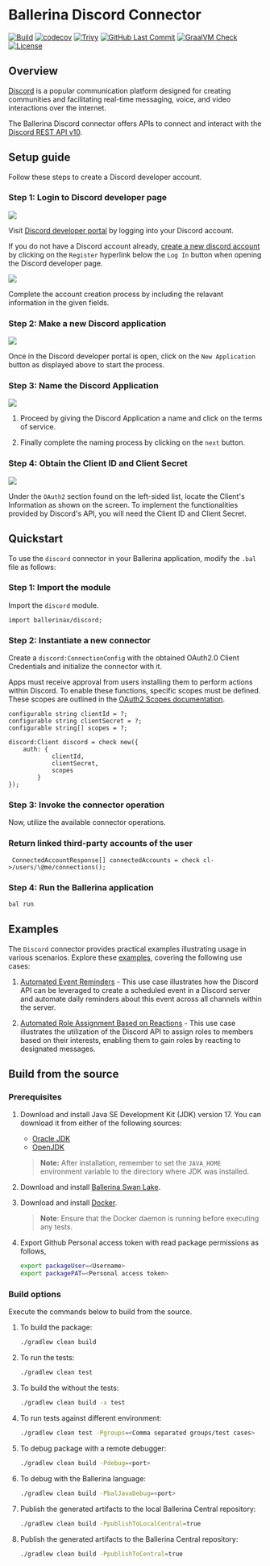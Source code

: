 # Ballerina Discord Connector

[![Build](https://github.com/ballerina-platform/module-ballerinax-discord/actions/workflows/ci.yml/badge.svg)](https://github.com/ballerina-platform/module-ballerinax-discord/actions/workflows/ci.yml)
[![codecov](https://codecov.io/gh/ballerina-platform/module-ballerinax-discord/branch/main/graph/badge.svg)](https://codecov.io/gh/ballerina-platform/module-ballerinax-discord)
[![Trivy](https://github.com/ballerina-platform/module-ballerinax-discord/actions/workflows/trivy-scan.yml/badge.svg)](https://github.com/ballerina-platform/module-ballerinax-discord/actions/workflows/trivy-scan.yml)
[![GitHub Last Commit](https://img.shields.io/github/last-commit/ballerina-platform/module-ballerinax-discord.svg)](https://github.com/ballerina-platform/module-ballerinax-discord/commits/master)
[![GraalVM Check](https://github.com/ballerina-platform/module-ballerinax-discord/actions/workflows/build-with-bal-test-graalvm.yml/badge.svg)](https://github.com/ballerina-platform/module-ballerinax-discord/actions/workflows/build-with-bal-test-graalvm.yml)
[![License](https://img.shields.io/badge/License-Apache%202.0-blue.svg)](https://opensource.org/licenses/Apache-2.0)

## Overview

[Discord](https://support.discord.com/hc/en-us/articles/360045138571-Beginner-s-Guide-to-Discord) is a popular communication platform designed for creating communities and facilitating real-time messaging, voice, and video interactions over the internet.

The Ballerina Discord connector offers APIs to connect and interact with the [Discord REST API v10](https://discord.com/developers/docs/reference).

## Setup guide

Follow these steps to create a Discord developer account.

### Step 1: Login to Discord developer page

<img src="https://github.com/HussainLatiff/module-ballerinax-discord/blob/main/docs/setup/resources/discord-dev-page.png?raw=true">

Visit [Discord developer portal](https://discord.com/login?redirect_to=%2Fdevelopers) by logging into your Discord account. 

If you do not have a Discord account already, [create a new discord account](https://discord.com/login) by clicking on the `Register` hyperlink below the `Log In` button when opening the Discord developer page.

<img src= "https://github.com/HussainLatiff/module-ballerinax-discord/blob/main/docs/setup/resources/create-acc.png?raw=true">

Complete the account creation process by including the relavant information in the given fields.

### Step 2: Make a new Discord application

<img src="https://github.com/HussainLatiff/module-ballerinax-discord/blob/main/docs/setup/resources/make-new-app.png?raw=true">

Once in the Discord developer portal is open, click on the `New Application` button as displayed above to start the process.

### Step 3: Name the Discord Application 

<img src="https://github.com/HussainLatiff/module-ballerinax-discord/blob/main/docs/setup/resources/create-app.png?raw=true">

1. Proceed by giving the Discord Application a name and click on the terms of service.

2. Finally complete the naming process by clicking on the `next` button.

### Step 4: Obtain the Client ID and Client Secret

<img src="https://github.com/HussainLatiff/module-ballerinax-discord/blob/main/docs/setup/resources/obtain-client-id.png?raw=true">

Under the `OAuth2` section found on the left-sided list, locate the Client's Information as shown on the screen. To implement the functionalities provided by Discord's API, you will need the Client ID and Client Secret.

## Quickstart

To use the `discord` connector in your Ballerina application, modify the `.bal` file as follows:

### Step 1: Import the module

Import the `discord` module.

```ballerina
import ballerinax/discord;
```

### Step 2: Instantiate a new connector

Create a `discord:ConnectionConfig` with the obtained OAuth2.0 Client Credentials and initialize the connector with it.

Apps must receive approval from users installing them to perform actions within Discord. To enable these functions, specific scopes must be defined. These scopes are outlined in the [OAuth2 Scopes documentation](https://discord.com/developers/docs/topics/oauth2#shared-resources-oauth2-scopes).

```ballerina
configurable string clientId = ?;
configurable string clientSecret = ?;
configurable string[] scopes = ?;

discord:Client discord = check new({
    auth: {
            clientId,
            clientSecret,
            scopes
        }
});
```


### Step 3: Invoke the connector operation
Now, utilize the available connector operations.

### Return linked third-party accounts of the user

```ballerina
 ConnectedAccountResponse[] connectedAccounts = check cl->/users/\@me/connections();
````

### Step 4: Run the Ballerina application

```bash
bal run
```

## Examples

The `Discord` connector provides practical examples illustrating usage in various scenarios. Explore these [examples](https://github.com/ballerina-platform/module-ballerinax-discord/tree/main/examples/), covering the following use cases:

1. [Automated Event Reminders](https://github.com/ballerina-platform/module-ballerinax-discord/tree/main/examples/automated-event-reminders) - This use case illustrates how the Discord API can be leveraged to create a scheduled event in a Discord server and automate daily reminders about this event across all channels within the server.


2. [Automated Role Assignment Based on Reactions](https://github.com/ballerina-platform/module-ballerinax-discord/tree/main/examples/automated-role-assignment) - This use case illustrates the utilization of the Discord API to assign roles to members based on their interests, enabling them to gain roles by reacting to designated messages.

## Build from the source

### Prerequisites

1. Download and install Java SE Development Kit (JDK) version 17. You can download it from either of the following sources:

    * [Oracle JDK](https://www.oracle.com/java/technologies/downloads/)
    * [OpenJDK](https://adoptium.net/)

   > **Note:** After installation, remember to set the `JAVA_HOME` environment variable to the directory where JDK was installed.

2. Download and install [Ballerina Swan Lake](https://ballerina.io/).

3. Download and install [Docker](https://www.docker.com/get-started).

   > **Note**: Ensure that the Docker daemon is running before executing any tests.

4. Export Github Personal access token with read package permissions as follows,

    ```bash
    export packageUser=<Username>
    export packagePAT=<Personal access token>
    ```

### Build options

Execute the commands below to build from the source.

1. To build the package:

   ```bash
   ./gradlew clean build
   ```

2. To run the tests:

   ```bash
   ./gradlew clean test
   ```

3. To build the without the tests:

   ```bash
   ./gradlew clean build -x test
   ```

4. To run tests against different environment:

   ```bash
   ./gradlew clean test -Pgroups=<Comma separated groups/test cases>
   ```

5. To debug package with a remote debugger:

   ```bash
   ./gradlew clean build -Pdebug=<port>
   ```

6. To debug with the Ballerina language:

   ```bash
   ./gradlew clean build -PbalJavaDebug=<port>
   ```

7. Publish the generated artifacts to the local Ballerina Central repository:

    ```bash
    ./gradlew clean build -PpublishToLocalCentral=true
    ```

8. Publish the generated artifacts to the Ballerina Central repository:

   ```bash
   ./gradlew clean build -PpublishToCentral=true
   ```
